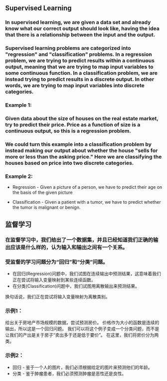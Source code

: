 ## Supervised Learning

### In supervised learning, we are given a data set and already know what our correct output should look like, having the idea that there is a relationship between the input and the output.

### Supervised learning problems are categorized into "regression" and "classification" problems. In a regression problem, we are trying to predict results within a continuous output, meaning that we are trying to map input variables to some continuous function. In a classification problem, we are instead trying to predict results in a discrete output. In other words, we are trying to map input variables into discrete categories.

### **Example 1**:

### Given data about the size of houses on the real estate market, try to predict their price. Price as a function of size is a continuous output, so this is a regression problem.

### We could turn this example into a classification problem by instead making our output about whether the house "sells for more or less than the asking price." Here we are classifying the houses based on price into two discrete categories.

### **Example 2**:

- Regression - Given a picture of a person, we have to predict their age on the basis of the given picture

- Classification - Given a patient with a tumor, we have to predict whether the tumor is malignant or benign.


## 监督学习

### 在监督学习中，我们给出了一个数据集，并且已经知道我们正确的输出应该是什么样的，认为**输入**和**输出**之间有一个关系。

### 受监督的学习问题分为“**回归**”和“**分类**”问题。
- 在回归(Regression)问题中，我们试图在连续输出中预测结果，这意味着我们正在尝试将输入变量映射到某些连续函数。
- 在分类(Classification)问题中，我们试图用离散输出来预测结果。

换句话说，我们正在尝试将输入变量映射为离散类别。

### **示例1**：
给出关于房地产市场规模的数据，尝试预测房价。
价格作为大小的函数是连续的输出，所以这是一个回归问题。
我们可以将这个例子变成一个分类问题，而不是让我们的产出是关于房子“卖出多于还是低于要价”。
在这里，我们将房价分为两类。

### **示例2**：
- 回归 - 鉴于一个人的图片，我们必须根据给定的图片来预测他们的年龄。
- 分类 - 鉴于肿瘤患者，我们必须预测肿瘤是恶性还是良性。